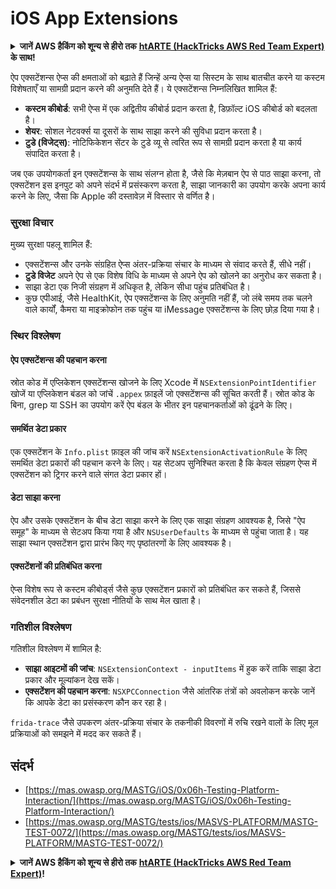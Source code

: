 # iOS App Extensions

<details>

<summary><strong>जानें AWS हैकिंग को शून्य से हीरो तक</strong> <a href="https://training.hacktricks.xyz/courses/arte"><strong>htARTE (HackTricks AWS Red Team Expert)</strong></a><strong> के साथ!</strong></summary>

HackTricks का समर्थन करने के अन्य तरीके:

* यदि आप अपनी कंपनी का विज्ञापन HackTricks में देखना चाहते हैं या HackTricks को PDF में डाउनलोड करना चाहते हैं तो [**सब्सक्रिप्शन प्लान्स**](https://github.com/sponsors/carlospolop) देखें!
* [**आधिकारिक PEASS और HackTricks स्वैग**](https://peass.creator-spring.com) प्राप्त करें
* [**The PEASS Family**](https://opensea.io/collection/the-peass-family) की खोज करें, हमारा विशेष [**NFTs**](https://opensea.io/collection/the-peass-family) संग्रह
* **शामिल हों** 💬 [**डिस्कॉर्ड समूह**](https://discord.gg/hRep4RUj7f) या [**टेलीग्राम समूह**](https://t.me/peass) या **मुझे** ट्विटर पर **फॉलो** करें 🐦 [**@carlospolopm**](https://twitter.com/carlospolopm)**.**
* **हैकिंग ट्रिक्स साझा करें** द्वारा PRs सबमिट करके [**HackTricks**](https://github.com/carlospolop/hacktricks) और [**HackTricks Cloud**](https://github.com/carlospolop/hacktricks-cloud) github repos.

</details>

ऐप एक्सटेंशन्स ऐप्स की क्षमताओं को बढ़ाते हैं जिन्हें अन्य ऐप्स या सिस्टम के साथ बातचीत करने या कस्टम विशेषताएँ या सामग्री प्रदान करने की अनुमति देते हैं। ये एक्सटेंशन्स निम्नलिखित शामिल हैं:

- **कस्टम कीबोर्ड**: सभी ऐप्स में एक अद्वितीय कीबोर्ड प्रदान करता है, डिफ़ॉल्ट iOS कीबोर्ड को बदलता है।
- **शेयर**: सोशल नेटवर्क्स या दूसरों के साथ साझा करने की सुविधा प्रदान करता है।
- **टुडे (विजेट्स)**: नोटिफिकेशन सेंटर के टुडे व्यू से त्वरित रूप से सामग्री प्रदान करता है या कार्य संपादित करता है।

जब एक उपयोगकर्ता इन एक्सटेंशन्स के साथ संलग्न होता है, जैसे कि मेज़बान ऐप से पाठ साझा करना, तो एक्सटेंशन इस इनपुट को अपने संदर्भ में प्रसंस्करण करता है, साझा जानकारी का उपयोग करके अपना कार्य करने के लिए, जैसा कि Apple की दस्तावेज़ में विस्तार से वर्णित है।

### **सुरक्षा विचार**

मुख्य सुरक्षा पहलू शामिल हैं:

- एक्सटेंशन्स और उनके संग्रहित ऐप्स अंतर-प्रक्रिया संचार के माध्यम से संवाद करते हैं, सीधे नहीं।
- **टुडे विजेट** अपने ऐप से एक विशेष विधि के माध्यम से अपने ऐप को खोलने का अनुरोध कर सकता है।
- साझा डेटा एक निजी संग्रहण में अधिकृत है, लेकिन सीधा पहुंच प्रतिबंधित है।
- कुछ एपीआई, जैसे HealthKit, ऐप एक्सटेंशन्स के लिए अनुमति नहीं हैं, जो लंबे समय तक चलने वाले कार्यों, कैमरा या माइक्रोफोन तक पहुंच या iMessage एक्सटेंशन्स के लिए छोड़ दिया गया है।

### स्थिर विश्लेषण

#### **ऐप एक्सटेंशन्स की पहचान करना**

स्रोत कोड में एप्लिकेशन एक्सटेंशन्स खोजने के लिए Xcode में `NSExtensionPointIdentifier` खोजें या एप्लिकेशन बंडल को जांचें `.appex` फ़ाइलें जो एक्सटेंशन्स की सूचित करती हैं। स्रोत कोड के बिना, grep या SSH का उपयोग करें ऐप बंडल के भीतर इन पहचानकर्ताओं को ढूंढने के लिए।

#### **समर्थित डेटा प्रकार**

एक एक्सटेंशन के `Info.plist` फ़ाइल की जांच करें `NSExtensionActivationRule` के लिए समर्थित डेटा प्रकारों की पहचान करने के लिए। यह सेटअप सुनिश्चित करता है कि केवल संग्रहण ऐप्स में एक्सटेंशन को ट्रिगर करने वाले संगत डेटा प्रकार हों।

#### **डेटा साझा करना**

ऐप और उसके एक्सटेंशन के बीच डेटा साझा करने के लिए एक साझा संग्रहण आवश्यक है, जिसे "ऐप समूह" के माध्यम से सेटअप किया गया है और `NSUserDefaults` के माध्यम से पहुंचा जाता है। यह साझा स्थान एक्सटेंशन द्वारा प्रारंभ किए गए पृष्ठांतरणों के लिए आवश्यक है।

#### **एक्सटेंशनों की प्रतिबंधित करना**

ऐप्स विशेष रूप से कस्टम कीबोर्ड्स जैसे कुछ एक्सटेंशन प्रकारों को प्रतिबंधित कर सकते हैं, जिससे संवेदनशील डेटा का प्रबंधन सुरक्षा नीतियों के साथ मेल खाता है।

### गतिशील विश्लेषण

गतिशील विश्लेषण में शामिल है:

- **साझा आइटमों की जांच**: `NSExtensionContext - inputItems` में हुक करें ताकि साझा डेटा प्रकार और मूल्यांकन देख सकें।
- **एक्सटेंशन की पहचान करना**: `NSXPCConnection` जैसे आंतरिक तंत्रों को अवलोकन करके जानें कि आपके डेटा का प्रसंस्करण कौन कर रहा है।

`frida-trace` जैसे उपकरण अंतर-प्रक्रिया संचार के तकनीकी विवरणों में रुचि रखने वालों के लिए मूल प्रक्रियाओं को समझने में मदद कर सकते हैं।

## संदर्भ
* [https://mas.owasp.org/MASTG/iOS/0x06h-Testing-Platform-Interaction/](https://mas.owasp.org/MASTG/iOS/0x06h-Testing-Platform-Interaction/)
* [https://mas.owasp.org/MASTG/tests/ios/MASVS-PLATFORM/MASTG-TEST-0072/](https://mas.owasp.org/MASTG/tests/ios/MASVS-PLATFORM/MASTG-TEST-0072/)

<details>

<summary><strong>जानें AWS हैकिंग को शून्य से हीरो तक</strong> <a href="https://training.hacktricks.xyz/courses/arte"><strong>htARTE (HackTricks AWS Red Team Expert)</strong></a><strong>!</strong></summary>

HackTricks का समर्थन करने के अन्य तरीके:

* यदि आप अपनी कंपनी का विज्ञापन HackTricks में देखना चाहते हैं या HackTricks को PDF में डाउनलोड करना चाहते हैं तो [**सब्सक्रिप्शन प्लान्स**](https://github.com/sponsors/carlospolop) देखें!
* [**आधिकारिक PEASS और HackTricks स्वैग**](https://peass.creator-spring.com) प्राप्त करें
* [**The PEASS Family**](https://opensea.io/collection/the-peass-family) की खोज करें, हमारा विशेष [**NFTs**](https://opensea.io/collection/the-peass-family) संग्रह
* **शामिल हों** 💬 [**डिस्कॉर्ड समूह**](https://discord.gg/hRep4RUj7f) या [**टेलीग्राम समूह**](https://t.me/peass) या **मुझे** ट्विटर पर **फॉलो** करें 🐦 [**@carlospolopm**](https://twitter.com/carlospolopm)**.**
* **हैकिंग ट्रिक्स साझा करें** द्वारा PRs सबमिट करके [**HackTricks**](https://github.com/carlospolop/hacktricks) और [**HackTricks Cloud**](https://github.com/carlospolop/hacktricks-cloud) github repos.

</details>
